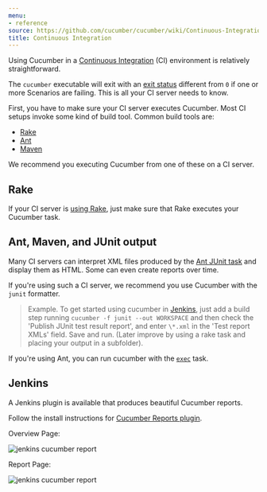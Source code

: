 ```yaml
---
menu:
- reference
source: https://github.com/cucumber/cucumber/wiki/Continuous-Integration/
title: Continuous Integration
---
```


Using Cucumber in a [Continuous Integration](http://martinfowler.com/articles/continuousIntegration.html) (CI) environment is relatively straightforward.

The `cucumber` executable will exit with an [exit status](http://en.wikipedia.org/wiki/Exit_status)
different from `0` if one or more Scenarios are failing. This is all your CI 
server needs to know.

First, you have to make sure your CI server executes Cucumber. 
Most CI setups invoke some kind of build tool. Common build tools are:

* [Rake](https://github.com/ruby/rake)
* [Ant](http://ant.apache.org)
* [Maven](http://maven.apache.org)

We recommend you executing Cucumber from one of these on a CI server.

## Rake

If your CI server is [using Rake](/implementations/ruby/rake), just make sure 
that Rake executes your Cucumber task.

## Ant, Maven, and JUnit output

Many CI servers can interpret XML files produced by the [Ant JUnit task](https://ant.apache.org/manual/Tasks/junit.html) 
and display them as HTML. Some can even create reports over time.

If you're using such a CI server, we recommend you use Cucumber with the `junit` formatter.

> Example. To get started using cucumber in [Jenkins](http://jenkins-ci.org/), just add a build step running
> `cucumber -f junit --out WORKSPACE` and then check the
> 'Publish JUnit test result report', and enter `\*.xml` in the 'Test report XMLs' field.
> Save and run. (Later improve by using a rake task and placing your output in a subfolder).

If you're using Ant, you can run cucumber with the [`exec`](https://ant.apache.org/manual/Tasks/exec.html) task.

## Jenkins

A Jenkins plugin is available that produces beautiful Cucumber reports.

Follow the install instructions for [Cucumber Reports plugin](https://github.com/jenkinsci/cucumber-reports-plugin).

Overview Page:

![jenkins cucumber report](https://github.com/masterthought/jenkins-cucumber-jvm-reports-plugin-java/raw/master/.README/feature-overview.png)

Report Page:

![jenkins cucumber report](https://github.com/masterthought/jenkins-cucumber-jvm-reports-plugin-java/raw/master/.README/feature-passed.png)
